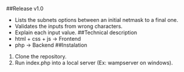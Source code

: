 ##Release v1.0
- Lists the subnets options between an initial netmask to a final one.
- Validates the inputs from wrong characters.
- Explain each input value.
##Technical description
- html + css + js -> Frontend
- php -> Backend
##Instalation
1. Clone the repository.
2. Run index.php into a local server (Ex: wampserver on windows).
